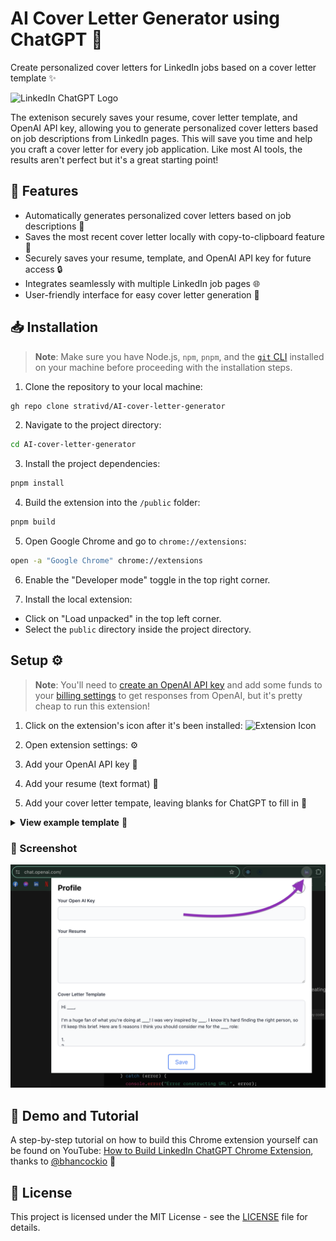# AI Cover Letter Generator using ChatGPT 🤖

Create personalized cover letters for LinkedIn jobs based on a cover letter template ✨

![LinkedIn ChatGPT Logo](/public/icon.png)

The extenison securely saves your resume, cover letter template, and OpenAI API key, allowing you to generate personalized cover letters based on job descriptions from LinkedIn pages. This will save you time and help you craft a cover letter for every job application. Like most AI tools, the results aren't perfect but it's a great starting point!

## 🚀 Features

- Automatically generates personalized cover letters based on job descriptions 📝
- Saves the most recent cover letter locally with copy-to-clipboard feature 📄
- Securely saves your resume, template, and OpenAI API key for future access 🔒
- Integrates seamlessly with multiple LinkedIn job pages 🌐
- User-friendly interface for easy cover letter generation 🎨

## 📥 Installation

> **Note**: Make sure you have Node.js, `npm`, `pnpm`, and the [`git` CLI](https://cli.github.com/) installed on your machine before proceeding with the installation steps.

1. Clone the repository to your local machine:

```bash
gh repo clone strativd/AI-cover-letter-generator
```

2. Navigate to the project directory:

```bash
cd AI-cover-letter-generator
```

3. Install the project dependencies:

```bash
pnpm install
```

4. Build the extension into the `/public` folder:

```bash
pnpm build
```

5. Open Google Chrome and go to `chrome://extensions`:

```bash
open -a "Google Chrome" chrome://extensions
```

6. Enable the "Developer mode" toggle in the top right corner.

7. Install the local extension:

- Click on "Load unpacked" in the top left corner.
- Select the `public` directory inside the project directory.

## Setup ⚙️

> **Note**: You'll need to [create an OpenAI API key](https://platform.openai.com/api-keys) and add some funds to your [billing settings](https://platform.openai.com/account/billing/overview) to get responses from OpenAI, but it's pretty cheap to run this extension!

1. Click on the extension's icon after it's been installed: <img src="/public/favicon.ico" alt="Extension Icon" width="20px" />

2. Open extension settings: ⚙️

3. Add your OpenAI API key 🔑

4. Add your resume (text format) 📝

5. Add your cover letter tempate, leaving blanks for ChatGPT to fill in 🤖

<details>
  <summary><b>View example template</b> 👀</summary>

```
Hi ___,

I’m a huge fan of what you’re doing at ___! I was very inspired by ___. I know it’s hard finding the right person, so I’ll keep this brief. Here are 5 reasons I think you should consider me for the ___ role:

1.
2.
3.
4.
5.
```

</details>

### 📸 Screenshot

![LinkedIn ChatGPT Logo](/public/screenshot.png)

## 🎥 Demo and Tutorial

A step-by-step tutorial on how to build this Chrome extension yourself can be found on YouTube: [How to Build LinkedIn ChatGPT Chrome Extension](https://www.youtube.com/watch?v=I3NUkWeHTNk), thanks to [@bhancockio](https://github.com/bhancockio) 👏

## 📄 License

This project is licensed under the MIT License - see the [LICENSE](https://chat.openai.com/LICENSE) file for details.
